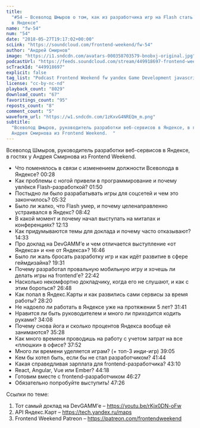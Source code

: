 ```yaml
---
title:
  "#54 – Всеволод Шмыров о том, как из разработчика игр на Flash стать тимлидом
  в Яндексе"
name: "fw-54"
num: "54"
date: "2018-05-27T19:17:02+00:00"
scLink: "https://soundcloud.com/frontend-weekend/fw-54"
author: "Андрей Смирнов"
image: "https://i1.sndcdn.com/avatars-000358703579-bnobxj-original.jpg"
podcastUrl: "https://feeds.soundcloud.com/stream/449918697-frontend-weekend-fw-54.m4a"
scTrackId: "449918697"
explicit: false
tag_list: "Podcast Frontend Weekend fw yandex Game Development javascript"
license: "cc-by-nc-nd"
playback_count: "8029"
download_count: "67"
favoritings_count: "95"
reposts_count: "8"
comment_count: "5"
waveform_url: "https://w1.sndcdn.com/1zKxvG4NREQm_m.png"
subtitle:
  "Всеволод Шмыров, руководитель разработки веб-сервисов в Яндексе, в гостях у
  Андрея Смирнова из Frontend Weekend.  "
---
```


Всеволод Шмыров, руководитель разработки веб-сервисов в Яндексе, в гостях у
Андрея Смирнова из Frontend Weekend.

- Что поменялось в связи с изменением должности Всеволода в Яндексе?
  <timecode sec="28">00:28</timecode>
- Как проблемы с ногой привели в программирование и почему увлёкся
  Flash-разработкой? <timecode sec="110">01:50</timecode>
- Постыдно ли было разрабатывать игры для соцсетей и чем это закончилось?
  <timecode sec="332">05:32</timecode>
- Было ли жалко, что Flash умер, и почему целенаправленно устраивался в Яндекс?
  <timecode sec="522">08:42</timecode>
- В какой момент и почему начал выступать на митапах и конференциях?
  <timecode sec="733">12:13</timecode>
- Как придумываются темы для доклада и почему часто отказывают?
  <timecode sec="873">14:33</timecode>
- Про доклад на DevGAMM’е и чем отличается выступление «от Яндекса» и «не от
  Яндекса»? <timecode sec="1006">16:46</timecode>
- Было ли жаль бросать разработку игр и как идёт развитие в сфере геймдизайна?
  <timecode sec="1171">19:31</timecode>
- Почему разработал провальную мобильную игру и хочешь ли делать игры на
  frontend’е? <timecode sec="1362">22:42</timecode>
- Насколько некомфортно докладчику, когда его не слушают, и как с этим бороться?
  <timecode sec="1608">26:48</timecode>
- Как попал в Яндекс.Карты и как развились сами сервисы за время работы?
  <timecode sec="1700">28:20</timecode>
- Не надоело ли работать в Яндексе уже на протяжении 5 лет?
  <timecode sec="1901">31:41</timecode>
- Нравится ли быть руководителем и много ли приходится кодить руками?
  <timecode sec="2048">34:08</timecode>
- Почему снова йога и сколько процентов Яндекса вообще ей занимаются?
  <timecode sec="2128">35:28</timecode>
- Как много времени проводишь на работу с учетом затрат на все «плюшки» в офисе?
  <timecode sec="2272">37:52</timecode>
- Много ли времени уделяется играм? (+ топ-3 инди-игр)
  <timecode sec="2345">39:05</timecode>
- Кем бы хотел быть, если бы не стал разработчиком?
  <timecode sec="2504">41:44</timecode>
- Какая справедливая зарплата для frontend-разработчика?
  <timecode sec="2590">43:10</timecode>
- React, Angular, Vue или Ember? <timecode sec="2658">44:18</timecode>
- Готовим вместе с frontend-разработчиком <timecode sec="2787">46:27</timecode>
- Обязательно попробуйте выступить! <timecode sec="2846">47:26</timecode>

Ссылки по теме:

1. Тот самый доклад на DevGAMM’е – <https://youtu.be/rKjx0DN-oFw>
2. API Яндекс.Карт – <https://tech.yandex.ru/maps>
3. Frontend Weekend Patreon – <https://patreon.com/frontendweekend>
